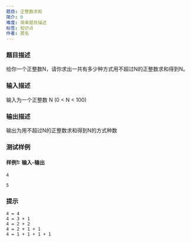 ```yaml
---
题目: 正整数求和
简介: 0
难度: 简单题目描述
标签: 知识点
作者: 匿名
---
```


### 题目描述

给你一个正整数N，请你求出一共有多少种方式用不超过N的正整数求和得到N。

### 输入描述

输入为一个正整数 N (0 < N < 100)

### 输出描述

输出为用不超过N的正整数求和得到N的方式种数

### 测试样例

#### 样例1: 输入-输出

```
4
```

```
5
```

### 提示

```
4 = 4
4 = 3 + 1
4 = 2 + 2
4 = 2 + 1 + 1
4 = 1 + 1 + 1 + 1
```